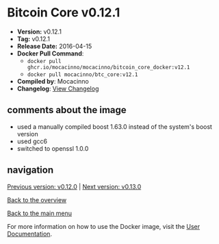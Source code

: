 # Bitcoin Core v0.12.1

- **Version:** v0.12.1
- **Tag:** v0.12.1
- **Release Date:** 2016-04-15
- **Docker Pull Command**:
  - `docker pull ghcr.io/mocacinno/mocacinno/bitcoin_core_docker:v12.1`
  - `docker pull mocacinno/btc_core:v12.1`
- **Compiled by**: Mocacinno
- **Changelog**: [View Changelog](https://github.com/bitcoin/bitcoin/blob/v0.12.1/doc/release-notes.md)

## comments about the image

- used a manually compiled boost 1.63.0 instead of the system's boost version
- used gcc6
- switched to openssl 1.0.0

## navigation

[Previous version: v0.12.0](./v12.0.md) | [Next version: v0.13.0](./v13.0.md)

[Back to the overview](./Readme.md)

[Back to the main menu](../Readme.md)

For more information on how to use the Docker image, visit the [User Documentation](../userdocs/Readme.md).

<!-- Google tag (gtag.js) -->
<script async src="https://www.googletagmanager.com/gtag/js?id=G-BPC6NC6FF9"></script>
<script>
  window.dataLayer = window.dataLayer || [];
  function gtag(){dataLayer.push(arguments);}
  gtag('js', new Date());

  gtag('config', 'G-BPC6NC6FF9');
</script>
